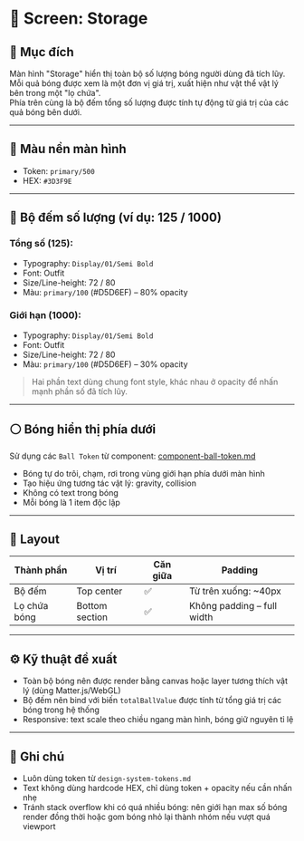 # 📱 Screen: Storage

## 🎯 Mục đích
Màn hình "Storage" hiển thị toàn bộ số lượng bóng người dùng đã tích lũy.  
Mỗi quả bóng được xem là một đơn vị giá trị, xuất hiện như vật thể vật lý bên trong một "lọ chứa".  
Phía trên cùng là bộ đếm tổng số lượng được tính tự động từ giá trị của các quả bóng bên dưới.

---

## 🎨 Màu nền màn hình
- Token: `primary/500`
- HEX: `#3D3F9E`

---

## 🔢 Bộ đếm số lượng (ví dụ: 125 / 1000)

### Tổng số (125):
- Typography: `Display/01/Semi Bold`
- Font: Outfit
- Size/Line-height: 72 / 80
- Màu: `primary/100` (#D5D6EF) – 80% opacity

### Giới hạn (1000):
- Typography: `Display/01/Semi Bold`
- Font: Outfit
- Size/Line-height: 72 / 80
- Màu: `primary/100` (#D5D6EF) – 30% opacity

> Hai phần text dùng chung font style, khác nhau ở opacity để nhấn mạnh phần số đã tích lũy.

---

## ⚪ Bóng hiển thị phía dưới

Sử dụng các `Ball Token` từ component: [component-ball-token.md](./component-ball-token.md)

- Bóng tự do trôi, chạm, rơi trong vùng giới hạn phía dưới màn hình
- Tạo hiệu ứng tương tác vật lý: gravity, collision
- Không có text trong bóng
- Mỗi bóng là 1 item độc lập

---

## 📐 Layout

| Thành phần | Vị trí         | Căn giữa | Padding |
|------------|----------------|----------|---------|
| Bộ đếm     | Top center     | ✅       | Từ trên xuống: ~40px |
| Lọ chứa bóng | Bottom section | ✅       | Không padding – full width |

---

## ⚙️ Kỹ thuật đề xuất

- Toàn bộ bóng nên được render bằng canvas hoặc layer tương thích vật lý (dùng Matter.js/WebGL)
- Bộ đếm nên bind với biến `totalBallValue` được tính từ tổng giá trị các bóng trong hệ thống
- Responsive: text scale theo chiều ngang màn hình, bóng giữ nguyên tỉ lệ

---

## 📌 Ghi chú

- Luôn dùng token từ `design-system-tokens.md`
- Text không dùng hardcode HEX, chỉ dùng token + opacity nếu cần nhấn nhẹ
- Tránh stack overflow khi có quá nhiều bóng: nên giới hạn max số bóng render đồng thời hoặc gom bóng nhỏ lại thành nhóm nếu vượt quá viewport